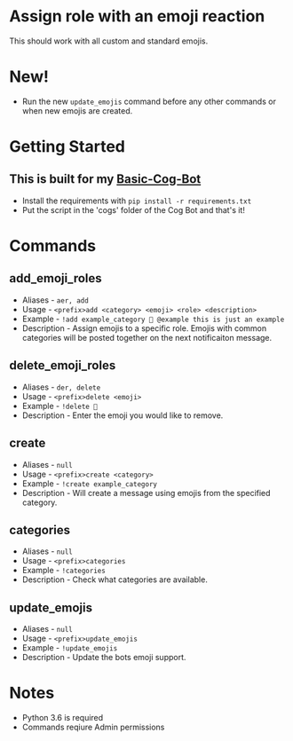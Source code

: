 


# Assign role with an emoji reaction

This should work with all custom and standard emojis.

# New!
- Run the new `update_emojis` command before any other commands or when new emojis are created.

# Getting Started
## This is built for my [Basic-Cog-Bot](https://github.com/stroupbslayen/Basic-Cog-Bot)
- Install the requirements with `pip install -r requirements.txt`
- Put the script in the 'cogs' folder of the Cog Bot and that's it!

# Commands
## add_emoji_roles
- Aliases - `aer, add`
- Usage - `<prefix>add <category> <emoji> <role> <description>`
- Example - `!add example_category 👿 @example this is just an example`
- Description - Assign emojis to a specific role. Emojis with common categories will be posted together on the next notificaiton message.

## delete_emoji_roles
- Aliases - `der, delete`
- Usage - `<prefix>delete <emoji>`
- Example - `!delete 👿`
- Description - Enter the emoji you would like to remove.

## create
- Aliases - `null`
- Usage - `<prefix>create <category>`
- Example - `!create example_category`
- Description - Will create a message using emojis from the specified category. 

## categories
- Aliases - `null`
- Usage - `<prefix>categories`
- Example - `!categories`
- Description - Check what categories are available.

## update_emojis
- Aliases - `null`
- Usage - `<prefix>update_emojis`
- Example - `!update_emojis`
- Description - Update the bots emoji support. 

# Notes
- Python 3.6 is required
- Commands reqiure Admin permissions
